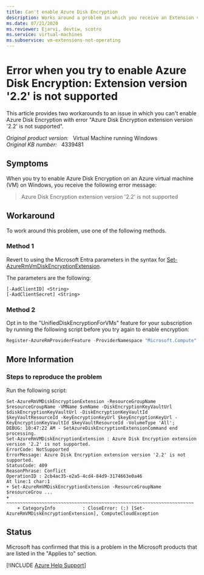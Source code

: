 ```yaml
---
title: Can't enable Azure Disk Encryption
description: Works around a problem in which you receive an Extension version '2.2' is not supported error when you enable Azure Disk Encryption.
ms.date: 07/21/2020
ms.reviewer: Ejarvi, devtiw, scotro
ms.service: virtual-machines
ms.subservice: vm-extensions-not-operating
---
```

# Error when you try to enable Azure Disk Encryption: Extension version '2.2' is not supported

This article provides two workarounds to an issue in which you can't enable Azure Disk Encryption with error "Azure Disk Encryption extension version '2.2' is not supported".

_Original product version:_ &nbsp; Virtual Machine running Windows  
_Original KB number:_ &nbsp; 4339481

## Symptoms

When you try to enable Azure Disk Encryption on an Azure virtual machine (VM) on Windows, you receive the following error message:

> Azure Disk Encryption extension version '2.2' is not supported

## Workaround

To work around this problem, use one of the following methods.

### Method 1

Revert to using the Microsoft Entra parameters in the syntax for [Set-AzureRmVmDiskEncryptionExtension](/powershell/module/azurerm.compute/set-azurermvmdiskencryptionextension?view=azurermps-6.2.0&preserve-view=true).

The parameters are the following:

```
[-AadClientID] <String> 
[-AadClientSecret] <String>
```

### Method 2

Opt in to the "UnifiedDiskEncryptionForVMs" feature for your subscription by running the following script before you try again to enable encryption:

```powershell
Register-AzureRmProviderFeature -ProviderNamespace "Microsoft.Compute" -FeatureName "UnifiedDiskEncryptionForVMs" # Wait 10 minutes until state transitions to 'Registered' Register-AzureRmResourceProvider -ProviderNamespace Microsoft.Compute
```

## More Information

### Steps to reproduce the problem

Run the following script:

```
Set-AzureRmVMDiskEncryptionExtension -ResourceGroupName $resourceGroupName -VMName $vmName -DiskEncryptionKeyVaultUrl $diskEncryptionKeyVaultUrl -DiskEncryptionKeyVaultId $keyVaultResourceId -KeyEncryptionKeyUrl $keyEncryptionKeyUrl -KeyEncryptionKeyVaultId $keyVaultResourceId -VolumeType 'All';
DEBUG: 10:47:22 AM - SetAzureDiskEncryptionExtensionCommand end processing.
Set-AzureRmVMDiskEncryptionExtension : Azure Disk Encryption extension version '2.2' is not supported.
ErrorCode: NotSupported
ErrorMessage: Azure Disk Encryption extension version '2.2' is not supported.
StatusCode: 409
ReasonPhrase: Conflict
OperationID : 2cb4ac35-e2a5-4cd4-84d9-3174663e0a46
At line:1 char:1
+ Set-AzureRmVMDiskEncryptionExtension -ResourceGroupName $resourceGrou ...
+ ~~~~~~~~~~~~~~~~~~~~~~~~~~~~~~~~~~~~~~~~~~~~~~~~~~~~~~~~~~~~~~~~~~~~~
    + CategoryInfo          : CloseError: (:) [Set-AzureRmVMDiskEncryptionExtension], ComputeCloudException
```

## Status

Microsoft has confirmed that this is a problem in the Microsoft products that are listed in the "Applies to" section.

[!INCLUDE [Azure Help Support](../../includes/azure-help-support.md)]
